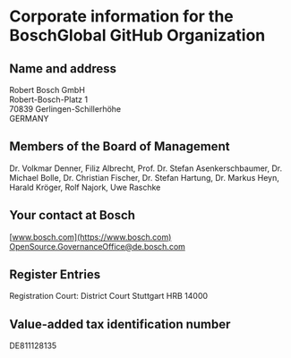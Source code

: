 # Corporate information for the BoschGlobal GitHub Organization

## Name and address

Robert Bosch GmbH  
Robert-Bosch-Platz 1  
70839 Gerlingen-Schillerhöhe  
GERMANY

## Members of the Board of Management

Dr. Volkmar Denner, Filiz Albrecht, Prof. Dr. Stefan Asenkerschbaumer, Dr. Michael Bolle, Dr. Christian Fischer, Dr. Stefan Hartung, Dr. Markus Heyn, Harald Kröger, Rolf Najork, Uwe Raschke

## Your contact at Bosch

[www.bosch.com](https://www.bosch.com)  
[OpenSource.GovernanceOffice@de.bosch.com](mailto:OpenSource.GovernanceOffice@de.bosch.com)

## Register Entries

Registration Court: District Court Stuttgart HRB 14000

## Value-added tax identification number

DE811128135
